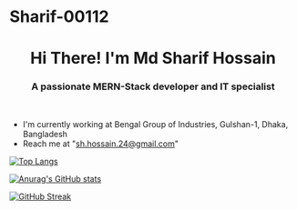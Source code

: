 # Sharif-00112

<h1 align="center">Hi There! I'm Md Sharif Hossain</h1>
<h3 align="center">A passionate MERN-Stack developer and IT specialist</h3>
<br/>

- I'm currently working at Bengal Group of Industries, Gulshan-1, Dhaka, Bangladesh
- Reach me at "sh.hossain.24@gmail.com"

[![Top Langs](https://github-readme-stats.vercel.app/api/top-langs/?username=Sharif-00112&layout=compact)](https://github.com/anuraghazra/github-readme-stats)

[![Anurag's GitHub stats](https://github-readme-stats.vercel.app/api?username=Sharif-00112)](https://github.com/anuraghazra/github-readme-stats)

[![GitHub Streak](https://github-readme-streak-stats.herokuapp.com?user=Sharif-00112&theme=react)](https://git.io/streak-stats)

